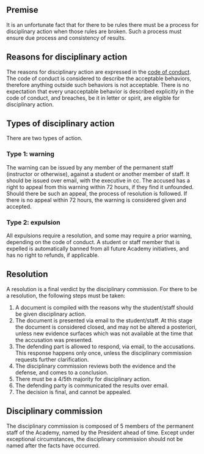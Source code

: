 
## Premise 
It is an unfortunate fact that for there to be rules there must be a process for disciplinary action when those rules are broken. Such a process must ensure due process and consistency of results. 

## Reasons for disciplinary action 
The reasons for disciplinary action are expressed in the [code of conduct](pages/Code-of-Conduct.md). The code of conduct is  considered to describe the acceptable behaviors, therefore anything outside such behaviors is not acceptable. There is no expectation that every unacceptable behavior is described explicitly in the code of conduct, and breaches, be it in letter or spirit, are eligible for disciplinary action. 

## Types of disciplinary action 
There are two types of action. 

### Type 1: warning 
The warning can be issued by any member of the permanent staff (instructor or otherwise), against a student or another member of staff. It should be issued over email, with the executive in cc. The accused has a right to appeal from this warning within 72 hours, if they find it unfounded. Should there be such an appeal, the process of resolution is followed. If there is no appeal within 72 hours, the warning is considered given and accepted. 
### Type 2: expulsion 
All expulsions require a resolution, and some may require a prior warning, depending on the code of conduct. A student or staff member that is expelled is automatically banned from all future Academy initiatives, and has no right to refunds, if applicable. 

## Resolution 
A resolution is a final verdict by the disciplinary commission. For there to be a resolution, the following steps must be taken: 
1. A document is compiled with the reasons why the student/staff should be given disciplinary action. 
1. The document is presented via email to the student/staff. At this stage the document is considered closed, and may not be altered a posteriori, unless new evidence surfaces which was not available at the time that the accusation was presented.
1. The defending part is allowed to respond, via email, to the accusations. This response happens only once, unless the disciplinary commission requests further clarification.
1. The disciplinary commission reviews both the evidence and the defense, and comes to a conclusion. 
1. There must be a 4/5th majority for disciplinary action.
1. The defending party is communicated the results over email. 
1. The decision is final, and cannot be appealed.  

## Disciplinary commission 
The disciplinary commission is composed of 5 members of the permanent staff of the Academy, named by the President ahead of time. Except under exceptional circumstances, the disciplinary commission should not be named after the facts have occurred. 

